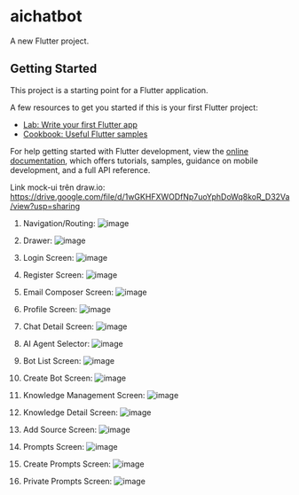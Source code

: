 # aichatbot

A new Flutter project.

## Getting Started

This project is a starting point for a Flutter application.

A few resources to get you started if this is your first Flutter project:

- [Lab: Write your first Flutter app](https://docs.flutter.dev/get-started/codelab)
- [Cookbook: Useful Flutter samples](https://docs.flutter.dev/cookbook)

For help getting started with Flutter development, view the
[online documentation](https://docs.flutter.dev/), which offers tutorials,
samples, guidance on mobile development, and a full API reference.

Link mock-ui trên draw.io:
https://drive.google.com/file/d/1wGKHFXWODfNp7uoYphDoWq8koR_D32Va/view?usp=sharing

1. Navigation/Routing:
![image](https://github.com/user-attachments/assets/9ffba77b-1571-4284-8544-3851fc5fddd4)

2. Drawer:
![image](https://github.com/user-attachments/assets/fb0145a9-1eb8-4bdb-af03-12e49194d369)

3. Login Screen:
![image](https://github.com/user-attachments/assets/ee06de58-db9d-4864-b734-de3fae6d8c64)

4. Register Screen:
![image](https://github.com/user-attachments/assets/693d6e31-0588-46cf-a285-58f6e462b194)

5. Email Composer Screen:
![image](https://github.com/user-attachments/assets/92d181cf-8be3-4855-aedd-83e62952d1ae)

6. Profile Screen:
![image](https://github.com/user-attachments/assets/c40d787f-b4ac-41d7-b08a-fbac5f80ebca)

7. Chat Detail Screen:
![image](https://github.com/user-attachments/assets/a11372e2-b1c0-4ffc-8ea7-eee682071ed8)

8. AI Agent Selector:
![image](https://github.com/user-attachments/assets/aec0711e-32f3-4e58-a7b6-ffd15f1e03bd)

9. Bot List Screen:
![image](https://github.com/user-attachments/assets/ff72188f-86d6-4de6-861b-e715090fb0d5)

10. Create Bot Screen:
![image](https://github.com/user-attachments/assets/b96a127e-f746-4add-95e0-76801618b832)

11. Knowledge Management Screen:
![image](https://github.com/user-attachments/assets/608d8f76-5cf0-4819-bff5-9de879bb30bf)

12. Knowledge Detail Screen:
![image](https://github.com/user-attachments/assets/adc8e5ad-0cb9-465a-8773-4ee0fb01c61d)

13. Add Source Screen:
![image](https://github.com/user-attachments/assets/62cf841b-ae88-4eee-b519-7235fd581a1d)

14. Prompts Screen:
![image](https://github.com/user-attachments/assets/1dd0adaa-732c-4d38-a519-03dc7823c83e)

15. Create Prompts Screen:
![image](https://github.com/user-attachments/assets/bf7c4fb0-cdc7-4c8a-bec9-2e605a53247f)

16. Private Prompts Screen:
![image](https://github.com/user-attachments/assets/f1eb90e9-2ae3-4cb9-95f8-50eadc9019a3)

